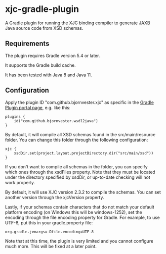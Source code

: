 # xjc-gradle-plugin
A Gradle plugin for running the XJC binding compiler to generate JAXB Java source code from XSD schemas.

## Requirements
The plugin requires Gradle version 5.4 or later.

It supports the Gradle build cache.

It has been tested with Java 8 and Java 11.

## Configuration
Apply the plugin ID "com.github.bjornvester.xjc" as specific in the [Gradle Plugin portal page](https://plugins.gradle.org/plugin/com.github.bjornvester.xjc), e.g. like this:

```
plugins {
    id("com.github.bjornvester.wsdl2java")
}
```

By default, it will compile all XSD schemas found in the src/main/resource folder.
You can change this folder through the following configuration:

```
xjc {
    xsdDir.set(project.layout.projectDirectory.dir("src/main/xsd"))
}
```

If you don't want to compile all schemas in the folder, you can specify which ones through the xsdFiles property.
Note that they must be located under the directory specified by xsdDir, or up-to-date checking will not work properly.

By default, it will use XJC version 2.3.2 to compile the schemas. You can set another version through the xjcVersion property.

Lastly, if your schemas contain characters that do not match your default platform encoding (on Windows this will be windows-1252),
set the encoding through the file.encoding property for Gradle. For example, to use UTF-8, put this in your gradle.property file:

```
org.gradle.jvmargs=-Dfile.encoding=UTF-8
```    

Note that at this time, the plugin is very limited and you cannot configure much more.
This will be fixed at a later point.
